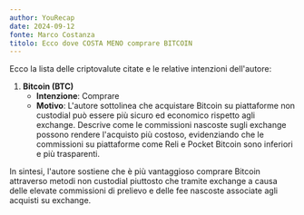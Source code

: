 ```yaml
---
author: YouRecap
date: 2024-09-12
fonte: Marco Costanza
titolo: Ecco dove COSTA MENO comprare BITCOIN
---
```


Ecco la lista delle criptovalute citate e le relative intenzioni dell'autore:

1. **Bitcoin (BTC)**
   - **Intenzione**: Comprare
   - **Motivo**: L'autore sottolinea che acquistare Bitcoin su piattaforme non custodial può essere più sicuro ed economico rispetto agli exchange. Descrive come le commissioni nascoste sugli exchange possono rendere l'acquisto più costoso, evidenziando che le commissioni su piattaforme come Reli e Pocket Bitcoin sono inferiori e più trasparenti.

In sintesi, l'autore sostiene che è più vantaggioso comprare Bitcoin attraverso metodi non custodial piuttosto che tramite exchange a causa delle elevate commissioni di prelievo e delle fee nascoste associate agli acquisti su exchange.
